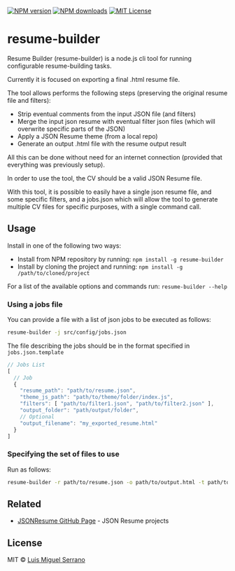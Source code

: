 [![NPM version][npm-version-image]][npm-url] [![NPM downloads][npm-downloads-image]][npm-url] [![MIT License][license-image]][license-url]

# resume-builder

Resume Builder (resume-builder) is a node.js cli tool for running configurable resume-building tasks.

Currently it is focused on exporting a final .html resume file.

The tool allows performs the following steps (preserving the original resume file and filters):
- Strip eventual comments from the input JSON file (and filters)
- Merge the input json resume with eventual filter json files (which will overwrite specific parts of the JSON)
- Apply a JSON Resume theme (from a local repo)
- Generate an output .html file with the resume output result

All this can be done without need for an internet connection (provided that everything was previously setup).

In order to use the tool, the CV should be a valid JSON Resume file.

With this tool, it is possible to easily have a single json resume file, and some specific filters, and a jobs.json which will allow the tool to generate multiple CV files for specific purposes, with a single command call.

## Usage

Install in one of the following two ways:

- Install from NPM repository by running: `npm install -g resume-builder`
- Install by cloning the project and running: `npm install -g /path/to/cloned/project`

For a list of the available options and commands run: `resume-builder --help`

### Using a jobs file

You can provide a file with a list of json jobs to be executed as follows:

```sh
resume-builder -j src/config/jobs.json
```

The file describing the jobs should be in the format specified in `jobs.json.template`

```javascript
// Jobs List
[
  // Job
  {
    "resume_path": "path/to/resume.json",
    "theme_js_path": "path/to/theme/folder/index.js",
    "filters": [ "path/to/filter1.json", "path/to/filter2.json" ],
    "output_folder": "path/output/folder",
    // Optional
    "output_filename": "my_exported_resume.html"
  }
]
```

### Specifying the set of files to use

Run as follows:

```sh
resume-builder -r path/to/resume.json -o path/to/output.html -t path/to/theme/index.js
```

## Related

- [JSONResume GitHub Page](https://github.com/jsonresume) - JSON Resume projects

## License

MIT © [Luis Miguel Serrano](https://github.com/lmserrano)


[license-image]: http://img.shields.io/badge/license-MIT-blue.svg?style=flat
[license-url]: LICENSE

[npm-url]: https://npmjs.org/package/resume-builder
[npm-version-image]: https://img.shields.io/npm/v/resume-builder.svg?style=flat
[npm-downloads-image]: http://img.shields.io/npm/dm/resume-builder.svg?style=flat